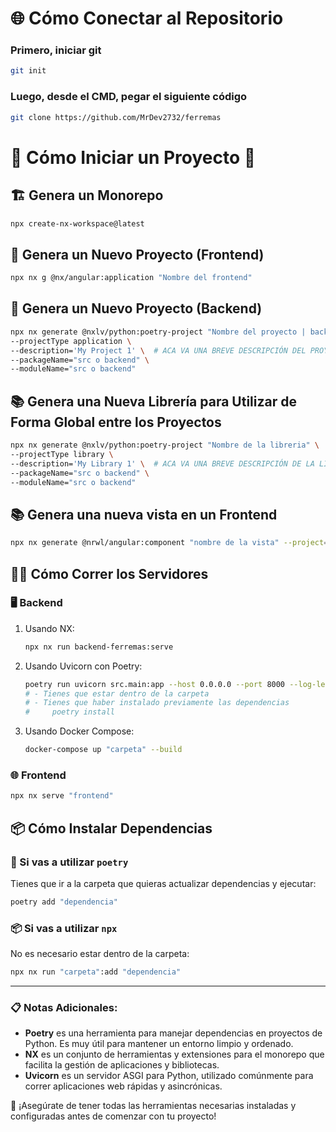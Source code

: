 # 🌐 Cómo Conectar al Repositorio
### Primero, iniciar git
```sh
git init
```
### Luego, desde el CMD, pegar el siguiente código
```sh
git clone https://github.com/MrDev2732/ferremas
```

# 🌟 Cómo Iniciar un Proyecto 🌟

## 🏗️ Genera un Monorepo
```sh
npx create-nx-workspace@latest
```

## 👀 Genera un Nuevo Proyecto (Frontend)
```sh
npx nx g @nx/angular:application "Nombre del frontend"
```

## 🚀 Genera un Nuevo Proyecto (Backend)
```sh
npx nx generate @nxlv/python:poetry-project "Nombre del proyecto | backend" \
--projectType application \
--description='My Project 1' \  # ACA VA UNA BREVE DESCRIPCIÓN DEL PROYECTO
--packageName="src o backend" \
--moduleName="src o backend"
```

## 📚 Genera una Nueva Librería para Utilizar de Forma Global entre los Proyectos
```sh
npx nx generate @nxlv/python:poetry-project "Nombre de la libreria" \
--projectType library \
--description='My Library 1' \  # ACA VA UNA BREVE DESCRIPCIÓN DE LA LIBRERIA
--packageName="src o backend" \
--moduleName="src o backend"
```

## 📚 Genera una nueva vista en un Frontend
```sh
npx nx generate @nrwl/angular:component "nombre de la vista" --project="nombre del frontend" --module=app.module.ts --style=scss 
```

## 🏃‍♂️ Cómo Correr los Servidores

### 🖥️ Backend
1. Usando NX:
    ```sh
    npx nx run backend-ferremas:serve
    ```
2. Usando Uvicorn con Poetry:
    ```sh
    poetry run uvicorn src.main:app --host 0.0.0.0 --port 8000 --log-level info --reload
    # - Tienes que estar dentro de la carpeta
    # - Tienes que haber instalado previamente las dependencias
    #     poetry install
    ```
3. Usando Docker Compose:
    ```sh
    docker-compose up "carpeta" --build
    ```

### 🌐 Frontend
```sh
npx nx serve "frontend"
```

## 📦 Cómo Instalar Dependencias

### 📜 Si vas a utilizar `poetry`
Tienes que ir a la carpeta que quieras actualizar dependencias y ejecutar:
```sh
poetry add "dependencia"
```

### 📦 Si vas a utilizar `npx`
No es necesario estar dentro de la carpeta:
```sh
npx nx run "carpeta":add "dependencia"
```

---

### 📋 Notas Adicionales:

- **Poetry** es una herramienta para manejar dependencias en proyectos de Python. Es muy útil para mantener un entorno limpio y ordenado.
- **NX** es un conjunto de herramientas y extensiones para el monorepo que facilita la gestión de aplicaciones y bibliotecas.
- **Uvicorn** es un servidor ASGI para Python, utilizado comúnmente para correr aplicaciones web rápidas y asincrónicas.

🔧 ¡Asegúrate de tener todas las herramientas necesarias instaladas y configuradas antes de comenzar con tu proyecto!